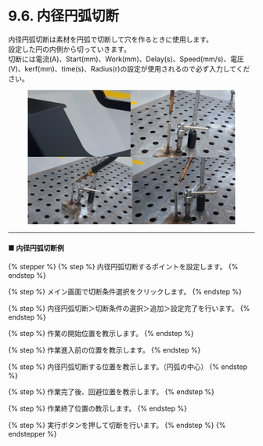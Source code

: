# 9.6. 内径円弧切断

内径円弧切断は素材を円弧で切断して穴を作るときに使用します。\
設定した円の内側から切っていきます。\
切断には電流(A)、Start(mm)、Work(mm)、Delay(s)、Speed(mm/s)、電圧(V)、kerf(mm)、time(s)、Radius(r)の設定が使用されるので必ず入力してください。

<figure><img src="../.gitbook/assets/그림4.png" alt=""><figcaption></figcaption></figure>

***

#### ■ 内径円弧切断例

{% stepper %}
{% step %}
内径円弧切断するポイントを設定します。
{% endstep %}

{% step %}
メイン画面で切断条件選択をクリックします。
{% endstep %}

{% step %}
内径円弧切断＞切断条件の選択＞追加＞設定完了を行います。
{% endstep %}

{% step %}
作業の開始位置を教示します。
{% endstep %}

{% step %}
作業進入前の位置を教示します。
{% endstep %}

{% step %}
内径円弧切断する位置を教示します。（円弧の中心）
{% endstep %}

{% step %}
作業完了後、回避位置を教示します。
{% endstep %}

{% step %}
作業終了位置の教示します。
{% endstep %}

{% step %}
実行ボタンを押して切断を行います。
{% endstep %}
{% endstepper %}
